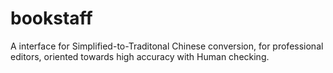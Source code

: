 # bookstaff
A interface for Simplified-to-Traditonal Chinese conversion, for professional editors, oriented towards high accuracy with Human checking.
